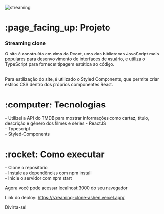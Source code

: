
![streaming](https://user-images.githubusercontent.com/115239333/225338229-7f12938c-651f-4bde-b23e-94e554f31dc5.png)

<h1> :page_facing_up: Projeto</h1>
<h3>Streaming clone</h3> 
O site é construído em cima do React, uma das bibliotecas JavaScript mais populares para desenvolvimento de interfaces de usuário, e utiliza o TypeScript para fornecer tipagem estática ao código.</br></br>

Para estilização do site, é utilizado o Styled Components, que permite criar estilos CSS dentro dos próprios componentes React.

<h1> :computer: Tecnologias</h1>
- Utilizei a API do TMDB para mostrar informações como cartaz, título, descrição e gênero dos filmes e séries
- ReactJS </br>
- Typescript </br>
- Styled-Components

<h1> :rocket: Como executar</h1>
- Clone o repositório </br>
- Instale as dependências com npm install </br>
- Inicie o servidor com npm start  </br>

Agora você pode acessar localhost:3000 do seu navegador

Link do deploy: https://streaming-clone-ashen.vercel.app/</br>

Divirta-se!

